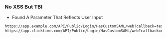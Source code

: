 ### No XSS But TBI

- Found A Parameter That Reflects User Input
```bash
https://app.example.com/API/Public/Login/HasCustomSAML/web?callback=text
https://app.clicktime.com/API/Public/Login/HasCustomSAML/web?callback=clicktime.com__has__been__moved_to::[attacker.com]
```

